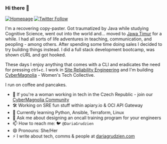 ### Hi there 👋

[![Homepage][web-image]](https://dariagrudzien.com/)
[![Twitter Follow][twitter-image]](https://twitter.com/dariagrudzien)

I'm a recovering copy-paster. Got traumatized by Java while studying Cognitive Science, went out into the world and… moved to [Jawa Timur](https://en.wikipedia.org/wiki/East_Java) for a while. I had all sorts of life adventures in teaching, communication, and peopling - among others. After spending some time doing sales I decided to try building things instead. I did a full stack development bootcamp, was shown cURL and got hooked.

These days I enjoy anything that comes with a CLI and eradicates the need for pressing ctrl+c. I work in [Site Reliability Engineering](https://linkedin.com/in/dariagru) and I'm building [CyberMagnolia](http://cybermagnolia.com/) - Women's Tech Collective.

I run on coffee and pancakes.

- 💮 If you're a woman working in tech in the Czech Republic - join our [CyberMagnolia Community](http://cybermagnolia.com/about)
- 🛠️ Working on SRE fun stuff within apiary.io & OCI API Gateway
- 🌱 Currently learning Python, Ansible, Terraform, Linux
- 💬 Ask me about designing an oncall training program for your engineers
- 📫 How to reach me: :bird: `@DariaGrudzien`
- 😄 Pronouns: She/Her
- ⚡ I write about tech, comms & people at [dariagrudzien.com](https://dariagrudzien.com/)

[twitter-image]: https://img.shields.io/twitter/follow/dariagrudzien?style=social
[web-image]: https://img.shields.io/badge/-dariagrudzien.com-critical?style=flat-square
